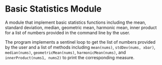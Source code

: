 # Basic Statistics Module
A module that implement basic statistics functions including the mean, standard deviation, median, geometric mean, harmonic mean, inner product for a list of numbers provided in the command line by the user.

The program implements a sentinel loop to get the list of numbers provided by the user and a list of methods including `mean(nums)`, `stdDev(nums, xbar)`, `median(nums)`, `geometricMean(nums)`, `harmonicMean(nums)`, and `innerProduct(nums1, nums2)` to print the corresponding measure.